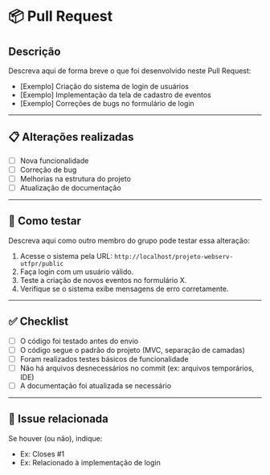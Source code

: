 # 📦 Pull Request

## Descrição

Descreva aqui de forma breve o que foi desenvolvido neste Pull Request:

- [Exemplo] Criação do sistema de login de usuários
- [Exemplo] Implementação da tela de cadastro de eventos
- [Exemplo] Correções de bugs no formulário de login

---

## 📋 Alterações realizadas

- [ ] Nova funcionalidade
- [ ] Correção de bug
- [ ] Melhorias na estrutura do projeto
- [ ] Atualização de documentação

---

## 🧪 Como testar

Descreva aqui como outro membro do grupo pode testar essa alteração:

1. Acesse o sistema pela URL: `http://localhost/projeto-webserv-utfpr/public`
2. Faça login com um usuário válido.
3. Teste a criação de novos eventos no formulário X.
4. Verifique se o sistema exibe mensagens de erro corretamente.

---

## ✅ Checklist

- [ ] O código foi testado antes do envio
- [ ] O código segue o padrão do projeto (MVC, separação de camadas)
- [ ] Foram realizados testes básicos de funcionalidade
- [ ] Não há arquivos desnecessários no commit (ex: arquivos temporários, IDE)
- [ ] A documentação foi atualizada se necessário

---

## 🔗 Issue relacionada

Se houver (ou não), indique:
- Ex: Closes #1
- Ex: Relacionado à implementação de login

